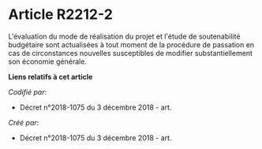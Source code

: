 # Article R2212-2

L'évaluation du mode de réalisation du projet et l'étude de soutenabilité budgétaire sont actualisées à tout moment de la
procédure de passation en cas de circonstances nouvelles susceptibles de modifier substantiellement son économie générale.

**Liens relatifs à cet article**

_Codifié par_:

  - Décret n°2018-1075 du 3 décembre 2018 - art.

_Créé par_:

  - Décret n°2018-1075 du 3 décembre 2018 - art.
